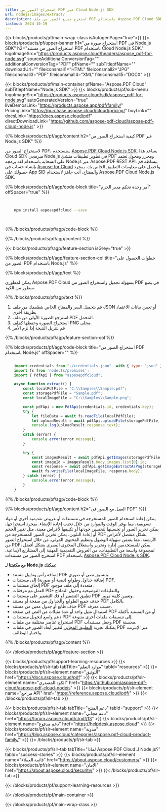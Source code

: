 ```yaml
---
title: استخراج الصور من PDF عبر Cloud Node.js SDK
url: nodejs/images/extract/
description: استخرج جميع الصور من ملف PDF باستخدام Aspose.PDF Cloud SDK في Node.js. قم بمعالجة أو تحليل العناصر المرئية المضمنة.
lastmod: 2024-10-19
---
```


{{< blocks/products/pf/main-wrap-class isAutogenPage="true">}}
{{< blocks/products/pf/upper-banner h1="استخراج صورة من PDF في Node.js SDK" h2="استخراج الصور من مستند PDF باستخدام Cloud Node.js SDK." logoImageSrc="https://products.aspose.cloud/headers/aspose_pdf-for-node.svg" sourceAdditionalConversionTag="" additionalConversionTag="PDF" pfName="" subTitlepfName="" downloadUrl="" fileiconsmall1="HTML" fileiconsmall2="JPG" fileiconsmall3="PDF" fileiconsmall4="XML" fileiconsmall5="DOCX" >}}

{{< blocks/products/pf/main-container pfName="Aspose.PDF Cloud" subTitlepfName="Node.js SDK" >}}
{{< blocks/products/pf/sub-menu logoImageSrc="https://products.aspose.cloud/sdk/aspose_pdf-for-node.svg"
autoGeneratedVersion="true"
liveDemosLink="https://products.aspose.app/pdf/family/" PricingLink="https://purchase.aspose.cloud/cloud/pricing/" buyLink="" docsLink="https://docs.aspose.cloud/pdf"  directDownloadLink="https://github.com/aspose-pdf-cloud/aspose-pdf-cloud-node.js" >}}

{{% blocks/products/pf/agp/content h2="كيفية استخراج الصور من PDF عبر Node.js SDK" %}}

لاستخراج الصور من PDF، سنستخدم
[Aspose.PDF Cloud Node.js SDK](https://products.aspose.cloud/pdf/nodejs/). يساعد هذا Cloud SDK مبرمجي Node.js في تطوير تطبيقات منشئ PDF ومحرر ومحول تعتمد على السحابة باستخدام لغة برمجة Node.js عبر Aspose.PDF REST API. ببساطة قم بإنشاء حساب في [Aspose for Cloud](https://dashboard.aspose.cloud/#/apps) واحصل على معلومات التطبيق الخاص بك. بمجرد حصولك على App SID والمفتاح، أنت جاهز لاستخدام Aspose.PDF Cloud Node.js SDK.

{{% blocks/products/pf/agp/code-block title="أمر وحدة تحكم مدير الحزم" offSpacer="true" %}}

```bash

     
    npm install asposepdfcloud --save
     
     

```

{{% /blocks/products/pf/agp/code-block %}}

{{% /blocks/products/pf/agp/content %}}

{{< blocks/products/pf/agp/feature-section isGrey="true" >}}

{{% blocks/products/pf/agp/feature-section-col title="خطوات الحصول على الصور من PDF باستخدام Node.js" %}}

{{% blocks/products/pf/agp/text %}}

يمكن لمطوري Aspose.PDF Cloud بسهولة تحميل واستخراج الصور من PDF في بضع سطور من الكود.

{{% /blocks/products/pf/agp/text %}}

1. قم بتحميل السر والمفتاح الخاص بتطبيقك من ملف JSON أو تعيين بيانات الاعتماد بطريقة أخرى
1. استرجع الصورة الأولى من ملف PDF المحمل.
1. استخراج الصورة وحفظها كملف PNG محلي.
1. قم بتنزيل النتيجة إذا لزم الأمر

{{% /blocks/products/pf/agp/feature-section-col %}}


{{% blocks/products/pf/agp/code-block title="استخراج الصور من PDF باستخدام Node.js" offSpacer="" %}}

```js

    import credentials from "./credentials.json"  with { type: "json" };
    import fs from 'node:fs/promises';
    import { PdfApi } from "asposepdfcloud";

    async function extract() {
        const localPdfFile = "C:\\Samples\\Sample.pdf";
        const storagePdfFile = "Sample.pdf";
        const localImageFile = "C:\\Samples\\Sample.png";

        const pdfApi = new PdfApi(credentials.id, credentials.key);
        try {
            let fileData = await fs.readFile(localPdfFile);
            let uploadResult = await pdfApi.uploadFile(storagePdfFile, fileData);
            console.log(uploadResult.response.text);
        }
        catch (error) {
            console.error(error.message);
        }

        try {
            const imagesResult = await pdfApi.getImages(storagePdfFile, 1, null, null);
            const imageId = imagesResult.body.images.list[0].id;
            const response = await pdfApi.getImageExtractAsPng(storagePdfFile, imageId);
            await fs.writeFile(localImageFile, response.body);
        } catch (error) {
            console.error(error.message);
        }
    }
```

{{% /blocks/products/pf/agp/code-block %}}

{{% blocks/products/pf/agp/content h2="العمل مع الصور في PDF" %}}

يمكن إعادة استخدام الصور المستخرجة في مستندات أو عروض تقديمية أخرى أو مواد تسويقية، مما يوفر الوقت والموارد من خلال تجنب إعادة الإنشاء. بمجرد استخراجها، يمكن تحرير الصور أو تحسينها لتحسين جودتها أو تكييفها لأغراض معينة، مثل تغيير الحجم أو إعادة التلوين. يمكن تخزين الصور المستخرجة من PDF بشكل منفصل لأغراض الأرشفة، مما يضمن سهولة الوصول وتنظيم المحتوى المرئي. من خلال استخراج الصور من PDF، يمكن للمستخدمين إدارة وتحرير واستغلال المحتوى البصري بشكل أفضل لمجموعة واسعة من التطبيقات، من العروض التقديمية المهنية إلى المشاريع الإبداعية.
استخرج الصور من مستندات PDF باستخدام [Aspose.PDF Cloud Node.js SDK](https://products.aspose.cloud/pdf/nodejs/).

**مع مكتبتنا لـ Node.js يمكنك:**

+ إضافة رأس وتذييل مستند PDF بتنسيق نصي أو صوري.
+ إضافة جداول وطوابع (نصية أو صورية) إلى مستندات PDF.
+ إلحاق مستندات PDF متعددة إلى ملف موجود.
+ العمل مع مرفقات PDF والتعليقات التوضيحية وحقول النماذج.
+ تطبيق التشفير أو فك التشفير على مستندات PDF وتعيين كلمة مرور.
+ حذف جميع الطوابع والجداول من صفحة أو مستند PDF بالكامل.
+ حذف طابع أو جدول معين من مستند PDF حسب معرفه.
+ استبدال مثيل واحد أو عدة مثيلات من النص في صفحة PDF أو من المستند بأكمله.
+ دعم واسع لتحويل مستندات PDF إلى تنسيقات ملفات أخرى متنوعة.
+ استخراج عناصر مختلفة من ملفات PDF وجعل مستندات PDF محسنة.
+ يمكنك تجربة [التطبيق المجاني](https://products.aspose.app/pdf/crop) لتغيير أبعاد الصور في ملفات PDF عبر الإنترنت واختبار الوظائف.

{{% /blocks/products/pf/agp/content %}}

{{< /blocks/products/pf/agp/feature-section >}}

{{< blocks/products/pf/support-learning-resources >}}
{{< blocks/products/pf/slr-tab tabTitle="موارد التعلم" tabId="resources" >}}
{{< blocks/products/pf/slr-element name="التوثيق" href="https://docs.aspose.cloud/pdf" >}}
{{< blocks/products/pf/slr-element name="الكود المصدري" href="https://github.com/aspose-pdf-cloud/aspose-pdf-cloud-nodejs" >}}
{{< blocks/products/pf/slr-element name="مراجع API" href="https://reference.aspose.cloud/pdf/" >}}
{{< /blocks/products/pf/slr-tab >}}

{{< blocks/products/pf/slr-tab tabTitle="دعم المنتج" tabId="support" >}}
{{< blocks/products/pf/slr-element name="دعم مجاني" href="https://forum.aspose.cloud/c/pdf/13" >}}
{{< blocks/products/pf/slr-element name="دعم مدفوع" href="https://helpdesk.aspose.cloud" >}}
{{< blocks/products/pf/slr-element name="مدونة" href="https://blog.aspose.cloud/categories/aspose.pdf-cloud-product-family/" >}}
{{< /blocks/products/pf/slr-tab >}}

{{< blocks/products/pf/slr-tab tabTitle="لماذا Aspose.PDF Cloud لـ Node.js؟" tabId="success-stories" >}}
{{< blocks/products/pf/slr-element name="قائمة العملاء" href="https://about.aspose.cloud/customers/" >}}
{{< blocks/products/pf/slr-element name="الأمان" href="https://about.aspose.cloud/security/" >}}
{{< /blocks/products/pf/slr-tab >}}

{{< /blocks/products/pf/support-learning-resources >}}

<!-- aboutfile Ends -->

{{< /blocks/products/pf/main-container >}}

{{< /blocks/products/pf/main-wrap-class >}}



